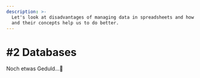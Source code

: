 ```yaml
---
description: >-
  Let's look at disadvantages of managing data in spreadsheets and how databases
  and their concepts help us to do better.
---
```


# \#2 Databases

Noch etwas Geduld...👷 

